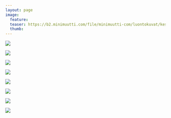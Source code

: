 ```yaml
---
layout: page
image:
  feature:
  teaser: https://b2.minimuutti.com/file/minimuutti-com/luontokuvat/kes%C3%A4/11/DS57482-245px.jpg
  thumb:
---
```


[![](https://b2.minimuutti.com/file/minimuutti-com/luontokuvat/kes%C3%A4/12/DS58899-800px.jpg)](https://dl.dropboxusercontent.com/sh/ea1wtnz7z734o12/AACRQZuS7oN7MmVAJ6VqbPkza/luontokuvat/kes%C3%A4/12/DS58899.jpg)

[![](https://b2.minimuutti.com/file/minimuutti-com/luontokuvat/kes%C3%A4/12/DS58900-800px.jpg)](https://dl.dropboxusercontent.com/sh/ea1wtnz7z734o12/AAB2HNIB_wDsvM8kTwDUTdAAa/luontokuvat/kes%C3%A4/12/DS58900.jpg)

[![](https://b2.minimuutti.com/file/minimuutti-com/luontokuvat/kes%C3%A4/11/DS57510-800px.jpg)](https://dl.dropboxusercontent.com/sh/ea1wtnz7z734o12/AAAHpwjZRkeZ6firvZhyoYssa/luontokuvat/kes%C3%A4/11/DS57510.jpg)

[![](https://b2.minimuutti.com/file/minimuutti-com/luontokuvat/kes%C3%A4/11/DS57548-800px.jpg)](https://dl.dropboxusercontent.com/sh/ea1wtnz7z734o12/AADz23yttup6p0WKY3eexrMQa/luontokuvat/kes%C3%A4/11/DS57548.jpg)

[![](https://b2.minimuutti.com/file/minimuutti-com/luontokuvat/kes%C3%A4/11/DS57565-800px.jpg)](https://dl.dropboxusercontent.com/sh/ea1wtnz7z734o12/AADSiLwHNn1bCg7P1rZ-CSHwa/luontokuvat/kes%C3%A4/11/DS57565.jpg)

[![](https://b2.minimuutti.com/file/minimuutti-com/luontokuvat/kes%C3%A4/11/DS57570-800px.jpg)](https://dl.dropboxusercontent.com/sh/ea1wtnz7z734o12/AACiRLGeqloaSBo4Yx-GMffoa/luontokuvat/kes%C3%A4/11/DS57570.jpg)

[![](https://b2.minimuutti.com/file/minimuutti-com/luontokuvat/kes%C3%A4/11/DS57490-800px.jpg)](https://dl.dropboxusercontent.com/sh/ea1wtnz7z734o12/AAAbgly6yhclTKJkWn0WRBHMa/luontokuvat/kes%C3%A4/11/DS57490.jpg)

[![](https://b2.minimuutti.com/file/minimuutti-com/luontokuvat/kes%C3%A4/11/DS57482-800px.jpg)](https://dl.dropboxusercontent.com/sh/ea1wtnz7z734o12/AAAcTB91nfK2FMt9MfuJTy-oa/luontokuvat/kes%C3%A4/11/DS57482.jpg)
